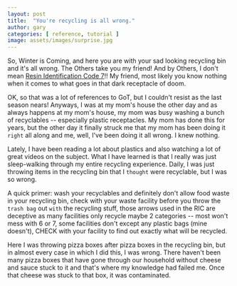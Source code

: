 ```yaml
---
layout: post
title:  "You're recycling is all wrong."
author: gary
categories: [ reference, tutorial ]
image: assets/images/surprise.jpg
---
```


So, Winter is Coming, and here you are with your sad looking recycling bin and it's all wrong. The Others take you my friend! And by Others, I don't mean [Resin Identification Code 7][resin-codes]!! My friend, most likely you know nothing when it comes to what goes in that dark receptacle of doom.

OK, so that was a lot of references to GoT, but I couldn't resist as the last season nears! Anyways, I was at my mom's house the other day and as always happens at my mom's house, my mom was busy washing a bunch of recyclables -- especially plastic receptacles. My mom has done this for years, but the other day it finally struck me that my mom has been doing it `right` all along and me, well, I've been doing it all wrong. I knew nothing.

Lately, I have been reading a lot about plastics and also watching a lot of great videos on the subject. What I have learned is that I really was just sleep-walking through my entire recycling experience. Daily, I was just throwing items in the recycling bin that I `thought` were recyclable, but I was so wrong.

A quick primer: wash your recyclables and definitely don't allow food waste in your recycling bin, check with your waste facility before you throw the `trash bag` out `with` the recycling stuff, those arrows used in the RIC are deceptive as many facilities only recycle maybe 2 categories -- most won't mess with 6 or 7, some facilities don't except any plastic bags (mine doesn't), CHECK with your facility to find out exactly what will be recycled.

Here I was throwing pizza boxes after pizza boxes in the recycling bin, but in almost every case in which I did this, I was wrong. There haven't been many pizza boxes that have gone through our household without cheese and sauce stuck to it and that's where my knowledge had failed me. Once that cheese was stuck to that box, it was contaminated.

[resin-codes]: https://chargerocket.tech/blog/plastic-recycle-symbols/

